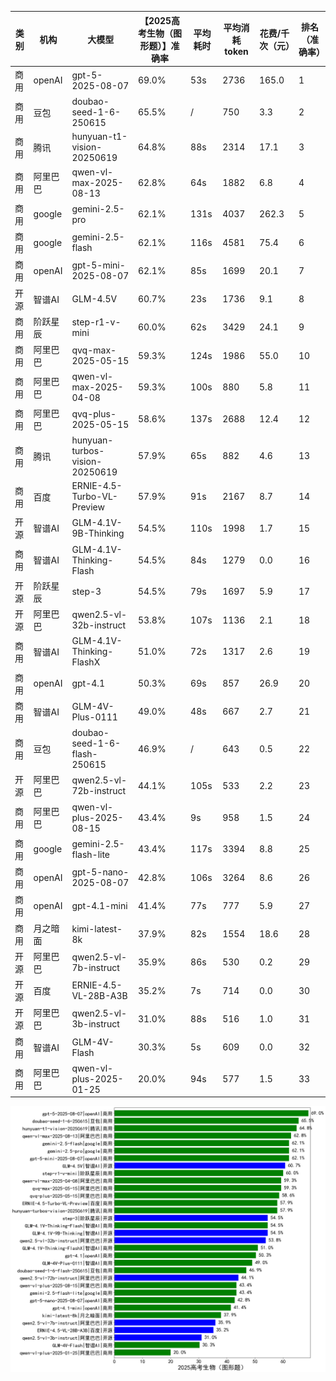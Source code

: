 
|类别|机构|大模型|【2025高考生物（图形题）】准确率|平均耗时|平均消耗token|花费/千次（元）|排名（准确率）|
|---|---|-----|-------------------|-------|-----------|-----------|-----------|
|商用|openAI|gpt-5-2025-08-07|69.0%|53s|2736|165.0|1|
|商用|豆包|doubao-seed-1-6-250615|65.5%|/|750|3.3|2|
|商用|腾讯|hunyuan-t1-vision-20250619|64.8%|88s|2314|17.1|3|
|商用|阿里巴巴|qwen-vl-max-2025-08-13|62.8%|64s|1882|6.8|4|
|商用|google|gemini-2.5-pro|62.1%|131s|4037|262.3|5|
|商用|google|gemini-2.5-flash|62.1%|116s|4581|75.4|6|
|商用|openAI|gpt-5-mini-2025-08-07|62.1%|85s|1699|20.1|7|
|开源|智谱AI|GLM-4.5V|60.7%|23s|1736|9.1|8|
|商用|阶跃星辰|step-r1-v-mini|60.0%|62s|3429|24.1|9|
|商用|阿里巴巴|qvq-max-2025-05-15|59.3%|124s|1986|55.0|10|
|商用|阿里巴巴|qwen-vl-max-2025-04-08|59.3%|100s|880|5.8|11|
|商用|阿里巴巴|qvq-plus-2025-05-15|58.6%|137s|2688|12.4|12|
|商用|腾讯|hunyuan-turbos-vision-20250619|57.9%|65s|882|4.6|13|
|商用|百度|ERNIE-4.5-Turbo-VL-Preview|57.9%|91s|2167|8.7|14|
|开源|智谱AI|GLM-4.1V-9B-Thinking|54.5%|110s|1998|1.7|15|
|商用|智谱AI|GLM-4.1V-Thinking-Flash|54.5%|84s|1279|0.0|16|
|开源|阶跃星辰|step-3|54.5%|79s|1697|5.9|17|
|开源|阿里巴巴|qwen2.5-vl-32b-instruct|53.8%|107s|1136|2.1|18|
|商用|智谱AI|GLM-4.1V-Thinking-FlashX|51.0%|72s|1317|2.6|19|
|商用|openAI|gpt-4.1|50.3%|69s|857|26.9|20|
|商用|智谱AI|GLM-4V-Plus-0111|49.0%|48s|667|2.7|21|
|商用|豆包|doubao-seed-1-6-flash-250615|46.9%|/|643|0.5|22|
|开源|阿里巴巴|qwen2.5-vl-72b-instruct|44.1%|105s|533|2.2|23|
|商用|阿里巴巴|qwen-vl-plus-2025-08-15|43.4%|9s|958|1.5|24|
|商用|google|gemini-2.5-flash-lite|43.4%|117s|3394|8.8|25|
|商用|openAI|gpt-5-nano-2025-08-07|42.8%|106s|3264|8.6|26|
|商用|openAI|gpt-4.1-mini|41.4%|77s|777|5.9|27|
|商用|月之暗面|kimi-latest-8k|37.9%|82s|1554|18.6|28|
|开源|阿里巴巴|qwen2.5-vl-7b-instruct|35.9%|86s|530|0.2|29|
|开源|百度|ERNIE-4.5-VL-28B-A3B|35.2%|7s|714|0.0|30|
|开源|阿里巴巴|qwen2.5-vl-3b-instruct|31.0%|88s|516|1.0|31|
|商用|智谱AI|GLM-4V-Flash|30.3%|5s|609|0.0|32|
|商用|阿里巴巴|qwen-vl-plus-2025-01-25|20.0%|94s|577|1.5|33|


![lin](../pic/2025高考生物（图形题）.png)